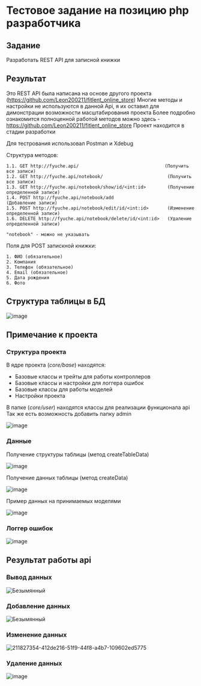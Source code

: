 # Тестовое задание на позицию php разработчика


## Задание
Разработать REST API для записной книжки 


## Результат

Это REST API была написана на основе другого проекта (https://github.com/Leon200211/fitlent_online_store)
Многие методы и настройки не используются в данной Api, я их оставил для димонстрации возможности масштабирования проекта
Более подробно ознакомится полноценной работой методов можно здесь - https://github.com/Leon200211/fitlent_online_store Проект находится в стадии разработки

Для тестрования использовал Postman и Xdebug

Структура методов: 

    1.1. GET http://fyuche.api/                                (Получить все записи)
    1.2. GET http://fyuche.api/notebook/                        (Получить все записи)
    1.3. GET http://fyuche.api/notebook/show/id/<int:id>        (Получение определенной записи)
    1.4. POST http://fyuche.api/notebook/add                    (Добавление записи)
    1.5. POST http://fyuche.api/notebook/edit/id/<int:id>       (Изменение определенной записи)
    1.6. DELETE http://fyuche.api/notebook/delete/id/<int:id>   (Удаление определенной записи)
    
    "notebook" - можно не указывать
    
Поля для POST запискной книжки: 
  
    1. ФИО (обязательное)
    2. Компания
    3. Телефон (обязательное)
    4. Email (обязательное)
    5. Дата рождения 
    6. Фото
    
## Структура таблицы в БД

![image](https://user-images.githubusercontent.com/91278041/211824051-933c46de-c84b-4fcc-94d5-ecb19dd2469d.png)

## Примечание к проекта

### Структура проекта

В ядре проекта (*core/base*) находятся:
* Базовые классы и трейты для работы контроллеров
* Базовые классы и настройки для логгера ошибок
* Базовые классы для работы моделей
* Настройки проекта

В папке (*core/user*) находятся классы для реализации функционала api
Так же есть возможность добавить папку admin


![image](https://user-images.githubusercontent.com/91278041/211824450-0aa4d023-2e11-413b-9ac3-f6029b65f762.png)


### Данные

Получение структуры таблицы (метод createTableData)

![image](https://user-images.githubusercontent.com/91278041/211781495-a86142e1-417c-4fb6-941c-e727fd235586.png)

Получение данных таблицы (метод createData)

![image](https://user-images.githubusercontent.com/91278041/211786036-ad8b7a6f-2305-41c1-a887-c54064738d99.png)

Пример данных на принимаемых моделями

![image](https://user-images.githubusercontent.com/91278041/211825442-3cc0911f-a23f-4ce6-92bf-73f3efd5bfbe.png)


### Логгер ошибок

![image](https://user-images.githubusercontent.com/91278041/211824374-344e10f1-a30b-4a66-8131-d034fc645513.png)

    
    

## Результат работы api

### Вывод данных

![Безымянный](https://user-images.githubusercontent.com/91278041/211826383-10d767ae-02f0-4c50-aa37-c500cab6a7c7.png)

### Добавление данных

![Безымянный](https://user-images.githubusercontent.com/91278041/211826108-bb9d0251-b601-4736-9f01-24c6c3f8a806.png)

### Изменение данных

![211827354-412de216-51f9-44f8-a4b7-109602ed5775](https://user-images.githubusercontent.com/91278041/211828186-6d9798a8-5b9f-416c-9eb4-18376e7e2c87.png)

### Удаление данных

![image](https://user-images.githubusercontent.com/91278041/211827917-0124f373-4be6-4a0c-95b7-b162eeeebe0b.png)


